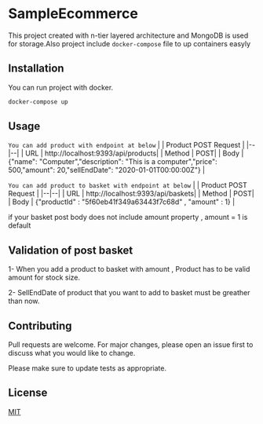 # SampleEcommerce
This project created with n-tier layered architecture and MongoDB is used for storage.Also project include ```docker-compose``` file to up containers easyly  

## Installation

You can run project with docker.

```bash
docker-compose up
```

## Usage
```You can add product with endpoint at below```
|  | Product POST Request |
|--|--|
| URL | http://localhost:9393/api/products|
| Method | POST|
| Body |{"name": "Computer","description": "This is a computer","price": 500,"amount": 20,"sellEndDate": "2020-01-01T00:00:00Z"} |

```You can add product to basket with endpoint at below```
|  | Product POST Request |
|--|--|
| URL | http://localhost:9393/api/baskets|
| Method | POST|
| Body | {"productId" : "5f60eb41f349a63443f7c68d" , "amount" : 1} |

if your basket post body does not include amount property , amount = 1 is default

## Validation of post basket
1- When you add a product to basket with amount , Product has to be valid amount for stock size. 

2- SellEndDate of product that you want to add to basket must be greather than now.  



## Contributing
Pull requests are welcome. For major changes, please open an issue first to discuss what you would like to change.

Please make sure to update tests as appropriate.

## License
[MIT](https://choosealicense.com/licenses/mit/)

